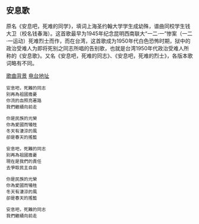 ## 安息歌
原名《安息吧，死难的同学》，填词上海圣约翰大学学生成幼殊，谱曲同校学生钱大卫（校名钱春海）。这首歌最早为1945年纪念昆明西南联大“一二·一”惨案（一二·一运动）死难烈士而作，而在台湾，这首歌成为1950年代白色恐怖时期，狱中的政治受难人为即将死别之同志所唱的告别歌，也就是台湾1950年代政治受难人所称的《安息歌》。又名《安息吧，死难的同志》、《安息吧，死难的烈士》，各版本歌词略有不同。

[歌曲背景](https://www.douban.com/group/topic/36474671/)
[电台地址](http://music.163.com/dj?id=1369343653&userid=328877362)

    安息吧，死難的同志
    别再為祖國擔憂
    你流的血照亮著路
    我們繼續向前走

    你是民族的光榮
    你為愛國而犧牲
    冬天有淒涼的風
    卻是春天的搖籃

    安息吧，死難的同志
    别再為祖國擔憂
    現在是我們的責任
    去爭取民主自由

    你是民族的光榮
    你為愛國而犧牲
    冬天有淒涼的風
    卻是春天的搖籃

    安息吧，死難的同志
    我們繼續向前走
